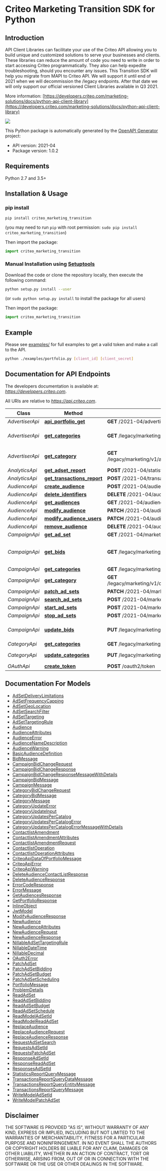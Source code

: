 # Criteo Marketing Transition SDK for Python

## Introduction
API Client Libraries can facilitate your use of the Criteo API allowing you to build unique and customized solutions to serve your businesses and clients.
These libraries can reduce the amount of code you need to write in order to start accessing Criteo programmatically. They also can help expedite troubleshooting, should you encounter any issues.
This Transition SDK will help you migrate from MAPI to Criteo API. We will support it until end of 2021 when we will decommission the /legacy endpoints. After that date we will only support our official versioned Client Libraries available in Q3 2021.

More information: [https://developers.criteo.com/marketing-solutions/docs/python-api-client-library](https://developers.criteo.com/marketing-solutions/docs/python-api-client-library)

[![](https://img.shields.io/pypi/pyversions/criteo-marketing.svg)](https://pypi.org/project/criteo-marketing-transition/)

This Python package is automatically generated by the [OpenAPI Generator](https://openapi-generator.tech) project:

- API version: 2021-04
- Package version: 1.0.2

## Requirements

Python 2.7 and 3.5+

## Installation & Usage
### pip install


```sh
pip install criteo_marketing_transition
```
(you may need to run `pip` with root permission: `sudo pip install criteo_marketing_transition`)

Then import the package:
```python
import criteo_marketing_transition 
```

### Manual Installation using [Setuptools](http://pypi.python.org/pypi/setuptools)

Download the code or clone the repository locally, then execute the following command:

```sh
python setup.py install --user
```
(or `sudo python setup.py install` to install the package for all users)

Then import the package:
```python
import criteo_marketing_transition
```

## Example
Please see [examples/](examples/) for full examples to get a valid token and make a call to the API.

```sh
python ./examples/portfolio.py [client_id] [client_secret]
```

## Documentation for API Endpoints

The developers documentation is available at: *https://developers.criteo.com*.

All URIs are relative to *https://api.criteo.com*.

Class | Method | HTTP request | Description
------------ | ------------- | ------------- | -------------
*AdvertiserApi* | [**api_portfolio_get**](docs/AdvertiserApi.md#api_portfolio_get) | **GET** /2021-04/advertisers/me | 
*AdvertiserApi* | [**get_categories**](docs/AdvertiserApi.md#get_categories) | **GET** /legacy/marketing/v1/advertisers/{advertiserId}/categories | Gets all advertiser&#39;s categories
*AdvertiserApi* | [**get_category**](docs/AdvertiserApi.md#get_category) | **GET** /legacy/marketing/v1/advertisers/{advertiserId}/categories/{categoryHashCode} | Gets a specific advertiser&#39;s category
*AnalyticsApi* | [**get_adset_report**](docs/AnalyticsApi.md#get_adset_report) | **POST** /2021-04/statistics/report | 
*AnalyticsApi* | [**get_transactions_report**](docs/AnalyticsApi.md#get_transactions_report) | **POST** /2021-04/transactions/report | 
*AudienceApi* | [**create_audience**](docs/AudienceApi.md#create_audience) | **POST** /2021-04/audiences | 
*AudienceApi* | [**delete_identifiers**](docs/AudienceApi.md#delete_identifiers) | **DELETE** /2021-04/audiences/{audience-id}/contactlist | 
*AudienceApi* | [**get_audiences**](docs/AudienceApi.md#get_audiences) | **GET** /2021-04/audiences | 
*AudienceApi* | [**modify_audience**](docs/AudienceApi.md#modify_audience) | **PATCH** /2021-04/audiences/{audience-id} | 
*AudienceApi* | [**modify_audience_users**](docs/AudienceApi.md#modify_audience_users) | **PATCH** /2021-04/audiences/{audience-id}/contactlist | 
*AudienceApi* | [**remove_audience**](docs/AudienceApi.md#remove_audience) | **DELETE** /2021-04/audiences/{audience-id} | 
*CampaignApi* | [**get_ad_set**](docs/CampaignApi.md#get_ad_set) | **GET** /2021-04/marketing-solutions/ad-sets/{adSetId} | 
*CampaignApi* | [**get_bids**](docs/CampaignApi.md#get_bids) | **GET** /legacy/marketing/v1/campaigns/bids | Gets a the bids for campaigns and their categories
*CampaignApi* | [**get_categories**](docs/CampaignApi.md#get_categories) | **GET** /legacy/marketing/v1/campaigns/{campaignId}/categories | Gets categories
*CampaignApi* | [**get_category**](docs/CampaignApi.md#get_category) | **GET** /legacy/marketing/v1/campaigns/{campaignId}/categories/{categoryHashCode} | Gets a specific category
*CampaignApi* | [**patch_ad_sets**](docs/CampaignApi.md#patch_ad_sets) | **PATCH** /2021-04/marketing-solutions/ad-sets | 
*CampaignApi* | [**search_ad_sets**](docs/CampaignApi.md#search_ad_sets) | **POST** /2021-04/marketing-solutions/ad-sets/search | 
*CampaignApi* | [**start_ad_sets**](docs/CampaignApi.md#start_ad_sets) | **POST** /2021-04/marketing-solutions/ad-sets/start | 
*CampaignApi* | [**stop_ad_sets**](docs/CampaignApi.md#stop_ad_sets) | **POST** /2021-04/marketing-solutions/ad-sets/stop | 
*CampaignApi* | [**update_bids**](docs/CampaignApi.md#update_bids) | **PUT** /legacy/marketing/v1/campaigns/bids | Update bids for campaigns and their categories
*CategoryApi* | [**get_categories**](docs/CategoryApi.md#get_categories) | **GET** /legacy/marketing/v1/categories | Gets categories
*CategoryApi* | [**update_categories**](docs/CategoryApi.md#update_categories) | **PUT** /legacy/marketing/v1/categories | Enables/disables categories
*OAuthApi* | [**create_token**](docs/OAuthApi.md#create_token) | **POST** /oauth2/token | 


## Documentation For Models

 - [AdSetDeliveryLimitations](docs/AdSetDeliveryLimitations.md)
 - [AdSetFrequencyCapping](docs/AdSetFrequencyCapping.md)
 - [AdSetGeoLocation](docs/AdSetGeoLocation.md)
 - [AdSetSearchFilter](docs/AdSetSearchFilter.md)
 - [AdSetTargeting](docs/AdSetTargeting.md)
 - [AdSetTargetingRule](docs/AdSetTargetingRule.md)
 - [Audience](docs/Audience.md)
 - [AudienceAttributes](docs/AudienceAttributes.md)
 - [AudienceError](docs/AudienceError.md)
 - [AudienceNameDescription](docs/AudienceNameDescription.md)
 - [AudienceWarning](docs/AudienceWarning.md)
 - [BasicAudienceDefinition](docs/BasicAudienceDefinition.md)
 - [BidMessage](docs/BidMessage.md)
 - [CampaignBidChangeRequest](docs/CampaignBidChangeRequest.md)
 - [CampaignBidChangeResponse](docs/CampaignBidChangeResponse.md)
 - [CampaignBidChangeResponseMessageWithDetails](docs/CampaignBidChangeResponseMessageWithDetails.md)
 - [CampaignBidMessage](docs/CampaignBidMessage.md)
 - [CampaignMessage](docs/CampaignMessage.md)
 - [CategoryBidChangeRequest](docs/CategoryBidChangeRequest.md)
 - [CategoryBidMessage](docs/CategoryBidMessage.md)
 - [CategoryMessage](docs/CategoryMessage.md)
 - [CategoryUpdateError](docs/CategoryUpdateError.md)
 - [CategoryUpdateInput](docs/CategoryUpdateInput.md)
 - [CategoryUpdatesPerCatalog](docs/CategoryUpdatesPerCatalog.md)
 - [CategoryUpdatesPerCatalogError](docs/CategoryUpdatesPerCatalogError.md)
 - [CategoryUpdatesPerCatalogErrorMessageWithDetails](docs/CategoryUpdatesPerCatalogErrorMessageWithDetails.md)
 - [ContactlistAmendment](docs/ContactlistAmendment.md)
 - [ContactlistAmendmentAttributes](docs/ContactlistAmendmentAttributes.md)
 - [ContactlistAmendmentRequest](docs/ContactlistAmendmentRequest.md)
 - [ContactlistOperation](docs/ContactlistOperation.md)
 - [ContactlistOperationAttributes](docs/ContactlistOperationAttributes.md)
 - [CriteoApiDataOfPortfolioMessage](docs/CriteoApiDataOfPortfolioMessage.md)
 - [CriteoApiError](docs/CriteoApiError.md)
 - [CriteoApiWarning](docs/CriteoApiWarning.md)
 - [DeleteAudienceContactListResponse](docs/DeleteAudienceContactListResponse.md)
 - [DeleteAudienceResponse](docs/DeleteAudienceResponse.md)
 - [ErrorCodeResponse](docs/ErrorCodeResponse.md)
 - [ErrorMessage](docs/ErrorMessage.md)
 - [GetAudiencesResponse](docs/GetAudiencesResponse.md)
 - [GetPortfolioResponse](docs/GetPortfolioResponse.md)
 - [InlineObject](docs/InlineObject.md)
 - [JwtModel](docs/JwtModel.md)
 - [ModifyAudienceResponse](docs/ModifyAudienceResponse.md)
 - [NewAudience](docs/NewAudience.md)
 - [NewAudienceAttributes](docs/NewAudienceAttributes.md)
 - [NewAudienceRequest](docs/NewAudienceRequest.md)
 - [NewAudienceResponse](docs/NewAudienceResponse.md)
 - [NillableAdSetTargetingRule](docs/NillableAdSetTargetingRule.md)
 - [NillableDateTime](docs/NillableDateTime.md)
 - [NillableDecimal](docs/NillableDecimal.md)
 - [OAuth2Error](docs/OAuth2Error.md)
 - [PatchAdSet](docs/PatchAdSet.md)
 - [PatchAdSetBidding](docs/PatchAdSetBidding.md)
 - [PatchAdSetBudget](docs/PatchAdSetBudget.md)
 - [PatchAdSetScheduling](docs/PatchAdSetScheduling.md)
 - [PortfolioMessage](docs/PortfolioMessage.md)
 - [ProblemDetails](docs/ProblemDetails.md)
 - [ReadAdSet](docs/ReadAdSet.md)
 - [ReadAdSetBidding](docs/ReadAdSetBidding.md)
 - [ReadAdSetBudget](docs/ReadAdSetBudget.md)
 - [ReadAdSetSchedule](docs/ReadAdSetSchedule.md)
 - [ReadModelAdSetId](docs/ReadModelAdSetId.md)
 - [ReadModelReadAdSet](docs/ReadModelReadAdSet.md)
 - [ReplaceAudience](docs/ReplaceAudience.md)
 - [ReplaceAudienceRequest](docs/ReplaceAudienceRequest.md)
 - [ReplaceAudienceResponse](docs/ReplaceAudienceResponse.md)
 - [RequestAdSetSearch](docs/RequestAdSetSearch.md)
 - [RequestsAdSetId](docs/RequestsAdSetId.md)
 - [RequestsPatchAdSet](docs/RequestsPatchAdSet.md)
 - [ResponseAdSetId](docs/ResponseAdSetId.md)
 - [ResponseReadAdSet](docs/ResponseReadAdSet.md)
 - [ResponsesAdSetId](docs/ResponsesAdSetId.md)
 - [StatisticsReportQueryMessage](docs/StatisticsReportQueryMessage.md)
 - [TransactionsReportQueryDataMessage](docs/TransactionsReportQueryDataMessage.md)
 - [TransactionsReportQueryEntityMessage](docs/TransactionsReportQueryEntityMessage.md)
 - [TransactionsReportQueryMessage](docs/TransactionsReportQueryMessage.md)
 - [WriteModelAdSetId](docs/WriteModelAdSetId.md)
 - [WriteModelPatchAdSet](docs/WriteModelPatchAdSet.md)


## Disclaimer

THE SOFTWARE IS PROVIDED "AS IS", WITHOUT WARRANTY OF ANY KIND, EXPRESS OR IMPLIED, INCLUDING BUT NOT LIMITED TO THE WARRANTIES OF MERCHANTABILITY, FITNESS FOR A PARTICULAR PURPOSE AND NONINFRINGEMENT. IN NO EVENT SHALL THE AUTHORS OR COPYRIGHT HOLDERS BE LIABLE FOR ANY CLAIM, DAMAGES OR OTHER LIABILITY, WHETHER IN AN ACTION OF CONTRACT, TORT OR OTHERWISE, ARISING FROM, OUT OF OR IN CONNECTION WITH THE SOFTWARE OR THE USE OR OTHER DEALINGS IN THE SOFTWARE.